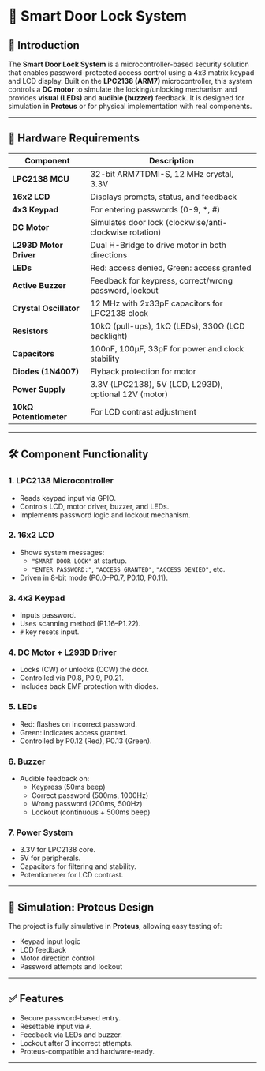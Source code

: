 # 🔐 Smart Door Lock System

## 📘 Introduction

The **Smart Door Lock System** is a microcontroller-based security solution that enables password-protected access control using a 4x3 matrix keypad and LCD display. Built on the **LPC2138 (ARM7)** microcontroller, this system controls a **DC motor** to simulate the locking/unlocking mechanism and provides **visual (LEDs)** and **audible (buzzer)** feedback. It is designed for simulation in **Proteus** or for physical implementation with real components.

---

## 🔧 Hardware Requirements

| Component                | Description                                                                 |
|--------------------------|-----------------------------------------------------------------------------|
| **LPC2138 MCU**          | 32-bit ARM7TDMI-S, 12 MHz crystal, 3.3V                                     |
| **16x2 LCD**             | Displays prompts, status, and feedback                                      |
| **4x3 Keypad**           | For entering passwords (0-9, *, #)                                          |
| **DC Motor**             | Simulates door lock (clockwise/anti-clockwise rotation)                    |
| **L293D Motor Driver**   | Dual H-Bridge to drive motor in both directions                             |
| **LEDs**                 | Red: access denied, Green: access granted                                   |
| **Active Buzzer**        | Feedback for keypress, correct/wrong password, lockout                      |
| **Crystal Oscillator**   | 12 MHz with 2x33pF capacitors for LPC2138 clock                             |
| **Resistors**            | 10kΩ (pull-ups), 1kΩ (LEDs), 330Ω (LCD backlight)                           |
| **Capacitors**           | 100nF, 100µF, 33pF for power and clock stability                            |
| **Diodes (1N4007)**      | Flyback protection for motor                                                |
| **Power Supply**         | 3.3V (LPC2138), 5V (LCD, L293D), optional 12V (motor)                       |
| **10kΩ Potentiometer**   | For LCD contrast adjustment                                                 |

---

## 🛠️ Component Functionality

### 1. LPC2138 Microcontroller
- Reads keypad input via GPIO.
- Controls LCD, motor driver, buzzer, and LEDs.
- Implements password logic and lockout mechanism.

### 2. 16x2 LCD
- Shows system messages:
  - `"SMART DOOR LOCK"` at startup.
  - `"ENTER PASSWORD:"`, `"ACCESS GRANTED"`, `"ACCESS DENIED"`, etc.
- Driven in 8-bit mode (P0.0–P0.7, P0.10, P0.11).

### 3. 4x3 Keypad
- Inputs password.
- Uses scanning method (P1.16–P1.22).
- `#` key resets input.

### 4. DC Motor + L293D Driver
- Locks (CW) or unlocks (CCW) the door.
- Controlled via P0.8, P0.9, P0.21.
- Includes back EMF protection with diodes.

### 5. LEDs
- Red: flashes on incorrect password.
- Green: indicates access granted.
- Controlled by P0.12 (Red), P0.13 (Green).

### 6. Buzzer
- Audible feedback on:
  - Keypress (50ms beep)
  - Correct password (500ms, 1000Hz)
  - Wrong password (200ms, 500Hz)
  - Lockout (continuous + 500ms beep)

### 7. Power System
- 3.3V for LPC2138 core.
- 5V for peripherals.
- Capacitors for filtering and stability.
- Potentiometer for LCD contrast.

---

## 🧪 Simulation: Proteus Design

The project is fully simulative in **Proteus**, allowing easy testing of:
- Keypad input logic
- LCD feedback
- Motor direction control
- Password attempts and lockout

---

## ✅ Features

- Secure password-based entry.
- Resettable input via `#`.
- Feedback via LEDs and buzzer.
- Lockout after 3 incorrect attempts.
- Proteus-compatible and hardware-ready.

---

